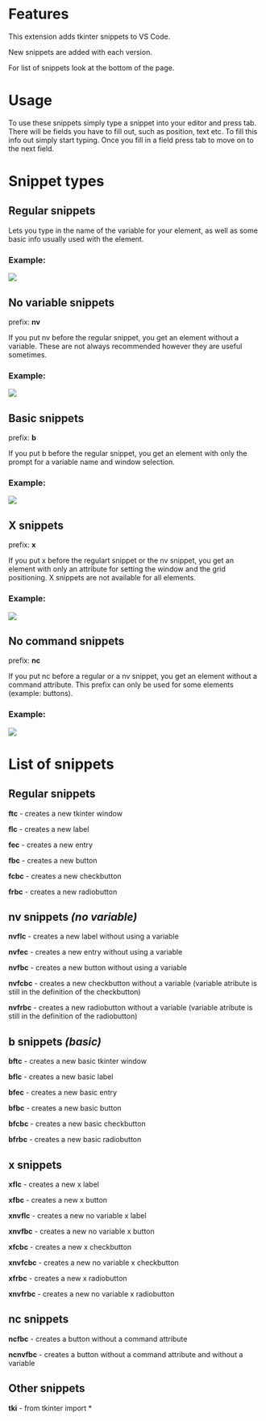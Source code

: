 # Features

This extension adds tkinter snippets to VS Code.

New snippets are added with each version.

For list of snippets look at the bottom of the page.

# Usage

To use these snippets simply type a snippet into your editor and press tab. There will be fields you have to fill out, such as position, text etc. To fill this info out simply start typing. Once you fill in a field press tab to move on to the next field.

# Snippet types

## Regular snippets

Lets you type in the name of the variable for your element, as well as some basic info usually used with the element.

### Example:

![](images/flcexample.png)

## No variable snippets

prefix: **nv** 

If you put nv before the regular snippet, you get an element without a variable. These are not always recommended however they are useful sometimes.

### Example:

![](images/nvflcexample.png)

## Basic snippets

prefix: **b**

If you put b before the regular snippet, you get an element with only the prompt for a variable name and window selection.

### Example:

![](images/bfbcexample.png)


## X snippets

prefix: **x**

If you put x before the regulart snippet or the nv snippet, you get an element with only an attribute for setting the window and the grid positioning. X snippets are not available for all elements.

### Example:

![](images/xsnippetexample.png)

## No command snippets

prefix: **nc**

If you put nc before a regular or a nv snippet, you get an element without a command attribute. This prefix can only be used for some elements (example: buttons).

### Example:

![](images/ncfbcncnvfbcexample.png)

# List of snippets

## Regular snippets

**ftc** - creates a new tkinter window

**flc** - creates a new label

**fec** - creates a new entry

**fbc** - creates a new button

**fcbc** - creates a new checkbutton

**frbc** - creates a new radiobutton

## nv snippets *(no variable)*

**nvflc** - creates a new label without using a variable

**nvfec** - creates a new entry without using a variable

**nvfbc** - creates a new button without using a variable

**nvfcbc** - creates a new checkbutton without a variable (variable atribute is still in the definition of the checkbutton)

**nvfrbc** - creates a new radiobutton without a variable (variable atribute is still in the definition of the radiobutton)

## b snippets *(basic)*

**bftc** - creates a new basic tkinter window

**bflc** - creates a new basic label

**bfec** - creates a new basic entry

**bfbc** - creates a new basic button

**bfcbc** - creates a new basic checkbutton

**bfrbc** - creates a new basic radiobutton

## x snippets

**xflc** - creates a new x label

**xfbc** - creates a new x button

**xnvflc** - creates a new no variable x label

**xnvfbc** - creates a new no variable x button

**xfcbc** - creates a new x checkbutton

**xnvfcbc** - creates a new no variable x checkbutton

**xfrbc** - creates a new x radiobutton

**xnvfrbc** - creates a new no variable x radiobutton

## nc snippets

**ncfbc** - creates a button without a command attribute

**ncnvfbc** - creates a button without a command attribute and without a variable

## Other snippets

**tki** - from tkinter import *